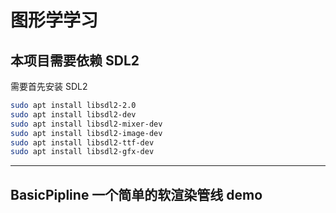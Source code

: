# 图形学学习

## 本项目需要依赖 SDL2
需要首先安装 SDL2

```bash 
sudo apt install libsdl2-2.0
sudo apt install libsdl2-dev
sudo apt install libsdl2-mixer-dev
sudo apt install libsdl2-image-dev
sudo apt install libsdl2-ttf-dev
sudo apt install libsdl2-gfx-dev
``` 

*** 

## BasicPipline 一个简单的软渲染管线 demo


